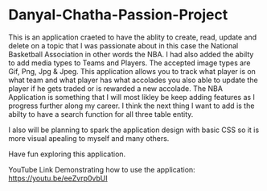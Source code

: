 # Danyal-Chatha-Passion-Project

This is an application craeted to have the ablity to create, read, update and delete on a topic that I was passionate about in this case the National Basketball Association in other words the NBA. I had also added the abilty to add media types to Teams and Players. The accepted image types are Gif, Png, Jpg & Jpeg. This application allows you to track what player is on what team and what player has what accolades you also able to update the player if he gets traded or is rewarded a new accolade.
The NBA Application is something that I will most likley be keep adding features as I progress further along my career. I think the next thing I want to add is the abilty to have a search function for all three table entity.

I also will be planning to spark the application design with basic CSS so it is more visual apealing to myself and many others.

Have fun exploring this application.

YouTube Link Demonstrating how to use the application: https://youtu.be/eeZvrp0vbUI
